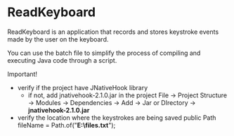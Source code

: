 # ReadKeyboard

ReadKeyboard is an application that records and stores keystroke events made by the user on the keyboard.

You can use the batch file to simplify the process of compiling and executing Java code through a script.

Important! 
- verify if the project have JNativeHook library
    - if not, add jnativehook-2.1.0.jar in the project
    File -> Project Structure -> Modules -> Dependencies -> Add -> Jar or DIrectory -> **jnativehook-2.1.0.jar**
- verify the location where the keystrokes are being saved
    public Path fileName = Path.of("**E:\\files.txt**");
